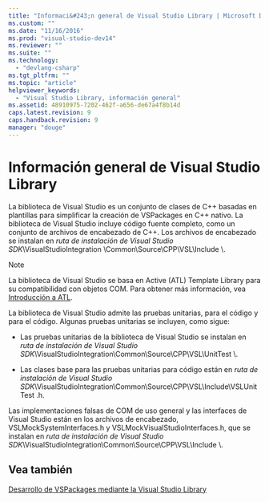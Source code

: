 ```yaml
---
title: "Informaci&#243;n general de Visual Studio Library | Microsoft Docs"
ms.custom: ""
ms.date: "11/16/2016"
ms.prod: "visual-studio-dev14"
ms.reviewer: ""
ms.suite: ""
ms.technology: 
  - "devlang-csharp"
ms.tgt_pltfrm: ""
ms.topic: "article"
helpviewer_keywords: 
  - "Visual Studio Library, información general"
ms.assetid: 48910975-7202-462f-a656-de67a4f8b14d
caps.latest.revision: 9
caps.handback.revision: 9
manager: "douge"
---
```

# Informaci&#243;n general de Visual Studio Library
La biblioteca de Visual Studio es un conjunto de clases de C\+\+ basadas en plantillas para simplificar la creación de VSPackages en C\+\+ nativo.  La biblioteca de Visual Studio incluye código fuente completo, como un conjunto de archivos de encabezado de C\+\+.  Los archivos de encabezado se instalan en *ruta de instalación de Visual Studio SDK*\\VisualStudioIntegration \\Common\\Source\\CPP\\VSL\\Include \\.  
  
> [!NOTE]
>  La biblioteca de Visual Studio se basa en Active \(ATL\) Template Library para su compatibilidad con objetos COM.  Para obtener más información, vea [Introducción a ATL](../atl/introduction-to-atl.md).  
  
 La biblioteca de Visual Studio admite las pruebas unitarias, para el código y para el código.  Algunas pruebas unitarias se incluyen, como sigue:  
  
-   Las pruebas unitarias de la biblioteca de Visual Studio se instalan en *ruta de instalación de Visual Studio SDK*\\VisualStudioIntegration\\Common\\Source\\CPP\\VSL\\UnitTest \\.  
  
-   Las clases base para las pruebas unitarias para código están en *ruta de instalación de Visual Studio SDK*\\VisualStudioIntegration\\Common\\Source\\CPP\\VSL\\Include\\VSLUnitTest .h.  
  
 Las implementaciones falsas de COM de uso general y las interfaces de Visual Studio están en los archivos de encabezado, VSLMockSystemInterfaces.h y VSLMockVisualStudioInterfaces.h, que se instalan en *ruta de instalación de Visual Studio SDK*\\VisualStudioIntegration\\Common\\Source\\CPP\\VSL\\Include \\.  
  
## Vea también  
 [Desarrollo de VSPackages mediante la Visual Studio Library](../misc/developing-vspackages-by-using-the-visual-studio-library.md)